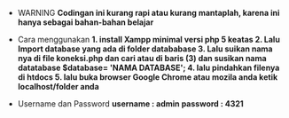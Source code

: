 - WARNING **Codingan ini kurang rapi atau kurang mantaplah, karena ini hanya sebagai bahan-bahan belajar**

- Cara menggunakan **1. install Xampp minimal versi php 5 keatas 2. Lalu Import database yang ada di folder datababase 3. Lalu suikan nama nya di file koneksi.php dan cari atau di baris (3) dan susikan nama datatabase $database= 'NAMA DATABASE'; 4. lalu pindahkan filenya di htdocs 5. lalu buka browser Google Chrome atau mozila anda ketik localhost/folder anda**

- Username dan Password **username : admin password : 4321**


